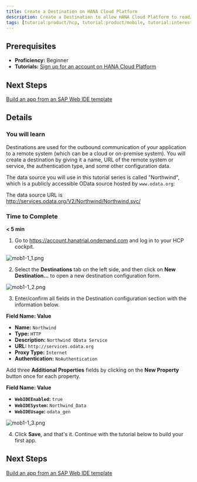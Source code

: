 ```yaml
---
title: Create a Destination on HANA Cloud Platform
description: Create a Destination to allow HANA Cloud Platform to read/write data
tags: [tutorial:product/hcp, tutorial:product/mobile, tutorial:interest/gettingstarted]
---
```


## Prerequisites
 - **Proficiency:** Beginner
 - **Tutorials:** [Sign up for an account on HANA Cloud Platform](http://go.sap.com/developer/tutorials/create-hcp-trial-account.html)

## Next Steps
[Build an app from an SAP Web IDE template](http://go.sap.com/developer/tutorials/build-mobile-web-app-from-template.html)

## Details

### You will learn
Destinations are used for the outbound communication of your application to a remote system (which can be a cloud or on-premise system). You will create a destination by giving it a name, URL of the remote system or service, the authentication type, and some other configuration data.

The data source you will use in this tutorial series is called "Northwind", which is a publicly accessible OData source hosted by ```www.odata.org```:

The data source URL is <http://services.odata.org/V2/Northwind/Northwind.svc/>

### Time to Complete
**< 5 min**

1. Go to <https://account.hanatrial.ondemand.com> and log in to your HCP cockpit.

 ![mob1-1_1.png](https://raw.githubusercontent.com/SAPDocuments/Tutorials/master/tutorials/mobile-create-hcp-destination/mob1-1_1.png)

2. Select the **Destinations** tab on the left side, and then click on **New Destination…** to open a new destination configuration form.

 ![mob1-1_2.png](https://raw.githubusercontent.com/SAPDocuments/Tutorials/master/tutorials/mobile-create-hcp-destination/mob1-1_2.png)

3. Enter/confirm all fields in the Destination configuration section with the information below.

 **Field Name: Value**

 - **Name:** `Northwind`
 - **Type:** `HTTP`
 - **Description:** `Northwind OData Service`
 - **URL:** `http://services.odata.org`
 - **Proxy Type:** `Internet`
 - **Authentication:** `NoAuthentication`

 Add three **Additional Properties** fields by clicking on the **New Property** button once for each property.


 **Field Name: Value**

 - **`WebIDEEnabled`:** `true`
 - **`WebIDESystem`:** `Northwind_Data`
 - **`WebIDEUsage`:** `odata_gen`

 ![mob1-1_3.png](https://raw.githubusercontent.com/SAPDocuments/Tutorials/master/tutorials/mobile-create-hcp-destination/mob1-1_3.png)

4. Click **Save**, and that's it. Continue with the tutorial below to build your first app.

## Next Steps
[Build an app from an SAP Web IDE template](http://go.sap.com/developer/tutorials/build-mobile-web-app-from-template.html)
